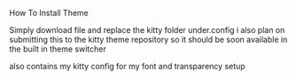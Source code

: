 How To Install Theme


Simply download file and replace the kitty folder under.config  i also plan on submitting this to the kitty theme repository  so it should be soon available in the built in theme switcher 

also contains my kitty config for my font and transparency setup
